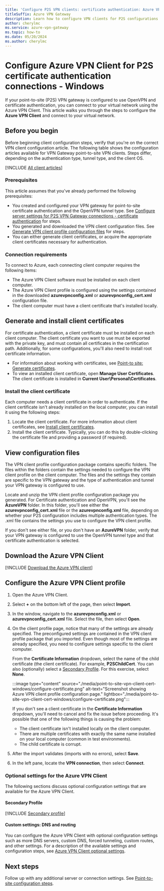 ```yaml
---
title: 'Configure P2S VPN clients: certificate authentication: Azure VPN client: Windows'
titleSuffix: Azure VPN Gateway
description: Learn how to configure VPN clients for P2S configurations that use certificate authentication. This article applies to Windows and the Azure VPN client.
author: cherylmc
ms.service: azure-vpn-gateway
ms.topic: how-to
ms.date: 05/20/2024
ms.author: cherylmc
---
```


# Configure Azure VPN Client for P2S certificate authentication connections - Windows

If your point-to-site (P2S) VPN gateway is configured to use OpenVPN and certificate authentication, you can connect to your virtual network using the Azure VPN Client. This article walks you through the steps to configure the **Azure VPN Client** and connect to your virtual network.

## Before you begin

Before beginning client configuration steps, verify that you're on the correct VPN client configuration article. The following table shows the configuration articles available for VPN Gateway point-to-site VPN clients. Steps differ, depending on the authentication type, tunnel type, and the client OS.

[!INCLUDE [All client articles](../../includes/vpn-gateway-vpn-client-install-articles.md)]

### Prerequisites

This article assumes that you've already performed the following prerequisites:

* You created and configured your VPN gateway for point-to-site certificate authentication and the OpenVPN tunnel type. See [Configure server settings for P2S VPN Gateway connections - certificate authentication](point-to-site-certificate-gateway.md) for steps.
* You generated and downloaded the VPN client configuration files. See [Generate VPN client profile configuration files](point-to-site-certificate-gateway.md#profile-files) for steps.
* You can either generate client certificates, or acquire the appropriate client certificates necessary for authentication.

### Connection requirements

To connect to Azure, each connecting client computer requires the following items:

* The Azure VPN Client software must be installed on each client computer.
* The Azure VPN Client profile is configured using the settings contained in the downloaded **azurevpnconfig.xml** or **azurevpnconfig_cert.xml** configuration file.
* The client computer must have a client certificate that's installed locally.

## Generate and install client certificates

For certificate authentication, a client certificate must be installed on each client computer. The client certificate you want to use must be exported with the private key, and must contain all certificates in the certification path. Additionally, for some configurations, you'll also need to install root certificate information.

* For information about working with certificates, see [Point-to site: Generate certificates](vpn-gateway-certificates-point-to-site.md).
* To view an installed client certificate, open **Manage User Certificates**. The client certificate is installed in **Current User\Personal\Certificates**.

### Install the client certificate

Each computer needs a client certificate in order to authenticate. If the client certificate isn't already installed on the local computer, you can install it using the following steps:

1. Locate the client certificate. For more information about client certificates, see [Install client certificates](point-to-site-how-to-vpn-client-install-azure-cert.md).
1. Install the client certificate. Typically, you can do this by double-clicking the certificate file and providing a password (if required).

## View configuration files

The VPN client profile configuration package contains specific folders. The files within the folders contain the settings needed to configure the VPN client profile on the client computer. The files and the settings they contain are specific to the VPN gateway and the type of authentication and tunnel your VPN gateway is configured to use.

Locate and unzip the VPN client profile configuration package you generated. For Certificate authentication and OpenVPN, you'll see the **AzureVPN** folder. In this folder, you'll see either the **azurevpnconfig_cert.xml** file or the **azurevpnconfig.xml** file, depending on whether your P2S configuration includes multiple authentication types. The .xml file contains the settings you use to configure the VPN client profile.

If you don't see either file, or you don't have an **AzureVPN** folder, verify that your VPN gateway is configured to use the OpenVPN tunnel type and that certificate authentication is selected.

## Download the Azure VPN Client

[!INCLUDE [Download the Azure VPN client](../../includes/vpn-gateway-download-vpn-client.md)]

## Configure the Azure VPN Client profile

1. Open the Azure VPN Client.

1. Select **+** on the bottom left of the page, then select **Import**.

1. In the window, navigate to the **azurevpnconfig.xml** or **azurevpnconfig_cert.xml** file. Select the file, then select **Open**.

1. On the client profile page, notice that many of the settings are already specified. The preconfigured settings are contained in the VPN client profile package that you imported. Even though most of the settings are already specified, you need to configure settings specific to the client computer.

   From the **Certificate Information** dropdown, select the name of the child certificate (the client certificate). For example, **P2SChildCert**. You can also (optionally) select a [Secondary Profile](#secondary-profile). For this exercise, select **None**.

   :::image type="content" source="./media/point-to-site-vpn-client-cert-windows/configure-certificate.png" alt-text="Screenshot showing Azure VPN client profile configuration page." lightbox="./media/point-to-site-vpn-client-cert-windows/configure-certificate.png":::

   If you don't see a client certificate in the **Certificate Information** dropdown, you'll need to cancel and fix the issue before proceeding. It's possible that one of the following things is causing the problem:

   * The client certificate isn't installed locally on the client computer.
   * There are multiple certificates with exactly the same name installed on your local computer (common in test environments).
   * The child certificate is corrupt.

1. After the import validates (imports with no errors), select **Save**.

1. In the left pane, locate the **VPN connection**, then select **Connect**.

### Optional settings for the Azure VPN Client

The following sections discuss optional configuration settings that are available for the Azure VPN Client.

#### Secondary Profile

[!INCLUDE [Secondary profile](../../includes/vpn-gateway-azure-vpn-client-secondary-profile.md)]

#### Custom settings: DNS and routing

You can configure the Azure VPN Client with optional configuration settings such as more DNS servers, custom DNS, forced tunneling, custom routes, and other settings. For a description of the available settings and configuration steps, see [Azure VPN Client optional settings](azure-vpn-client-optional-configurations.md).

## Next steps

Follow up with any additional server or connection settings. See [Point-to-site configuration steps](point-to-site-certificate-gateway.md).